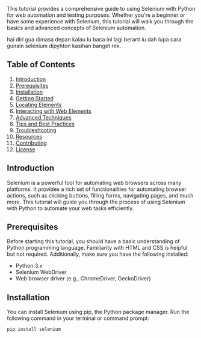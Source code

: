 <!-- @format -->

This tutorial provides a comprehensive guide to using Selenium with Python for web automation and testing purposes. Whether you're a beginner or have some experience with Selenium, this tutorial will walk you through the basics and advanced concepts of Selenium automation.

hai diri gua dimasa depan kalau lu baca ini lagi berarti lu dah lupa cara gunain selenium dipyhton
kasihan banget rek.

## Table of Contents

1. [Introduction](#introduction)
2. [Prerequisites](#prerequisites)
3. [Installation](#installation)
4. [Getting Started](#getting-started)
5. [Locating Elements](#locating-elements)
6. [Interacting with Web Elements](#interacting-with-web-elements)
7. [Advanced Techniques](#advanced-techniques)
8. [Tips and Best Practices](#tips-and-best-practices)
9. [Troubleshooting](#troubleshooting)
10. [Resources](#resources)
11. [Contributing](#contributing)
12. [License](#license)

## Introduction

Selenium is a powerful tool for automating web browsers across many platforms. It provides a rich set of functionalities for automating browser actions, such as clicking buttons, filling forms, navigating pages, and much more. This tutorial will guide you through the process of using Selenium with Python to automate your web tasks efficiently.

## Prerequisites

Before starting this tutorial, you should have a basic understanding of Python programming language. Familiarity with HTML and CSS is helpful but not required. Additionally, make sure you have the following installed:

- Python 3.x
- Selenium WebDriver
- Web browser driver (e.g., ChromeDriver, GeckoDriver)

## Installation

You can install Selenium using pip, the Python package manager. Run the following command in your terminal or command prompt:

```bash
pip install selenium

```

